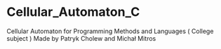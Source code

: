 # Cellular_Automaton_C
Cellular Automaton for Programming Methods and Languages ( College subject )
Made by Patryk Cholew and Michał Mitros
